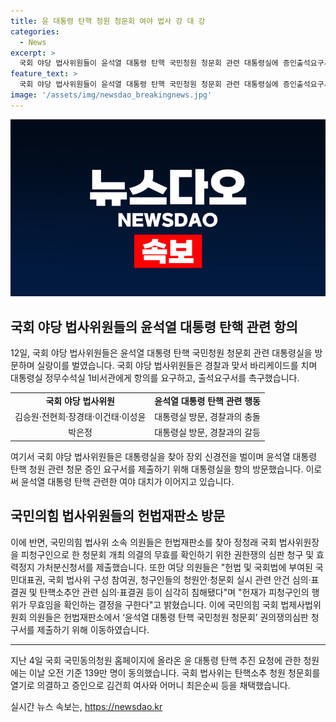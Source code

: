 ```yaml
---
title: 윤 대통령 탄핵 청원 청문회 여야 법사 강 대 강
categories:
  - News
excerpt: >
  국회 야당 법사위원들이 윤석열 대통령 탄핵 국민청원 청문회 관련 대통령실에 증인출석요구서를 제출하기 위해 방문했지만 경찰에 가로막혀 항의하는 사건이 발생했습니다. 국회 법사위 의원들은 대통령실을 향해 항의하며 경찰과 대치했으며, 국민의힘 의원들은 헌법재판소를 찾아 피청구인으로 한 청문회 개최 의결의 무효를 확인하기 위한 권한쟁의 심판 청구 및 효력정지 가처분신청서를 제출했습니다. 현재 윤석열 대통령 탄핵 청원은 139만 명의 동의를 얻었으며, 탄핵소추 청원 청문회가 열리기로 의결되었습니다.
feature_text: >
  국회 야당 법사위원들이 윤석열 대통령 탄핵 국민청원 청문회 관련 대통령실에 증인출석요구서를 제출하기 위해 방문했지만 경찰에 가로막혀 항의하는 사건이 발생했습니다. 국회 법사위 의원들은 대통령실을 향해 항의하며 경찰과 대치했으며, 국민의힘 의원들은 헌법재판소를 찾아 피청구인으로 한 청문회 개최 의결의 무효를 확인하기 위한 권한쟁의 심판 청구 및 효력정지 가처분신청서를 제출했습니다. 현재 윤석열 대통령 탄핵 청원은 139만 명의 동의를 얻었으며, 탄핵소추 청원 청문회가 열리기로 의결되었습니다.
image: '/assets/img/newsdao_breakingnews.jpg'
---
```


<p><img src="/assets/img/newsdao_breakingnews.jpg" alt="flaretime 속보" /></p>

<h2 data-ke-size="size26">국회 야당 법사위원들의 윤석열 대통령 탄핵 관련 항의</h2>

<p data-ke-size="size16">12일, 국회 야당 법사위원들은 윤석열 대통령 탄핵 국민청원 청문회 관련 대통령실을 방문하며 실랑이를 벌였습니다. 국회 야당 법사위원들은 경찰과 맞서 바리케이드를 치며 대통령실 정무수석실 1비서관에게 항의를 요구하고, 출석요구서를 촉구했습니다.</p>

<table>
  <tr>
    <td style="text-align: center; height: 17px;"><b>국회 야당 법사위원</b></td>
    <td style="text-align: center; height: 17px;"><b>윤석열 대통령 탄핵 관련 행동</b></td>
  </tr>
  <tr>
    <td style="text-align: center; height: 17px;">김승원·전현희·장경태·이건태·이성윤</td>
    <td style="text-align: center; height: 17px;">대통령실 방문, 경찰과의 충돌</td>
  </tr>
  <tr>
    <td style="text-align: center; height: 17px;">박은정</td>
    <td style="text-align: center; height: 17px;">대통령실 방문, 경찰과의 갈등</td>
  </tr>
</table>

<p data-ke-size="size16">여기서 국회 야당 법사위원들은 대통령실을 찾아 장외 신경전을 벌이며 윤석열 대통령 탄핵 청원 관련 청문 증인 요구서를 제출하기 위해 대통령실을 항의 방문했습니다. 이로써 윤석열 대통령 탄핵 관련한 여야 대치가 이어지고 있습니다.</p>

<h2 data-ke-size="size26">국민의힘 법사위원들의 헌법재판소 방문</h2>

<p data-ke-size="size16">이에 반면, 국민의힘 법사위 소속 의원들은 헌법재판소를 찾아 정청래 국회 법사위원장을 피청구인으로 한 청문회 개최 의결의 무효를 확인하기 위한 권한쟁의 심판 청구 및 효력정지 가처분신청서를 제출했습니다. 또한 여당 의원들은 "헌법 및 국회법에 부여된 국민대표권, 국회 법사위 구성 참여권, 청구인들의 청원안·청문회 실시 관련 안건 심의·표결권 및 탄핵소추안 관련 심의·표결권 등이 심각히 침해됐다"며 "헌재가 피청구인의 행위가 무효임을 확인하는 결정을 구한다"고 밝혔습니다. 이에 국민의힘 국회 법제사법위원회 의원들은 헌법재판소에서 ‘윤석열 대통령 탄핵 국민청원 청문회’ 권의쟁의심판 청구서를 제출하기 위해 이동하였습니다.</p>

<hr>

<p data-ke-size="size16">지난 4일 국회 국민동의청원 홈페이지에 올라온 윤 대통령 탄핵 추진 요청에 관한 청원에는 이날 오전 기준 139만 명이 동의했습니다. 국회 법사위는 탄핵소추 청원 청문회를 열기로 의결하고 증인으로 김건희 여사와 어머니 최은순씨 등을 채택했습니다.</p>
실시간 뉴스 속보는, <a href="https://newsdao.kr" rel="dofollow">https://newsdao.kr</a>



